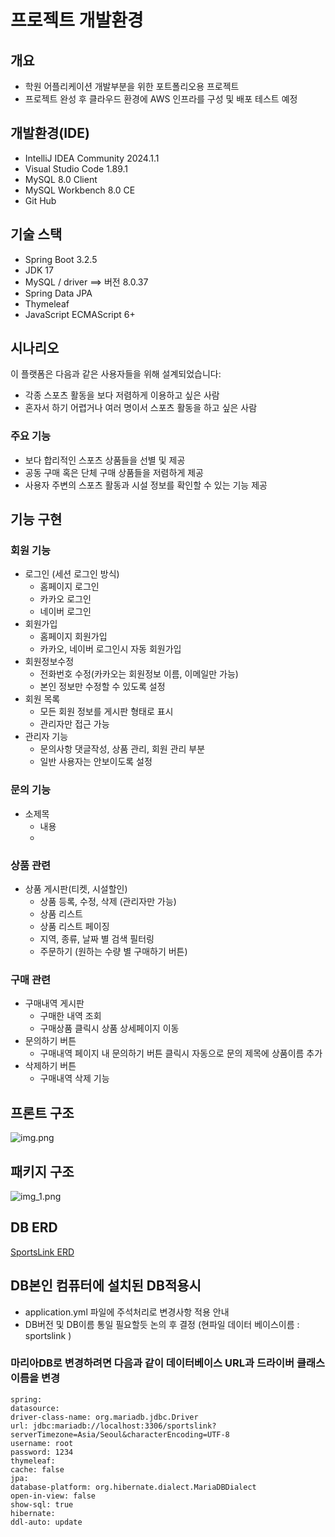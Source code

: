 # 프로젝트 개발환경

## 개요
- 학원 어플리케이션 개발부분을 위한 포트폴리오용 프로젝트
- 프로젝트 완성 후 클라우드 환경에 AWS 인프라를 구성 및 배포 테스트 예정

## 개발환경(IDE)
- IntelliJ IDEA Community 2024.1.1
- Visual Studio Code 1.89.1
- MySQL 8.0 Client
- MySQL Workbench 8.0 CE
- Git Hub

## 기술 스택
- Spring Boot 3.2.5
- JDK 17
- MySQL / driver ==> 버전 8.0.37
- Spring Data JPA
- Thymeleaf
- JavaScript ECMAScript 6+

## 시나리오
이 플랫폼은 다음과 같은 사용자들을 위해 설계되었습니다:
- 각종 스포츠 활동을 보다 저렴하게 이용하고 싶은 사람
- 혼자서 하기 어렵거나 여러 명이서 스포츠 활동을 하고 싶은 사람
### 주요 기능
- 보다 합리적인 스포츠 상품들을 선별 및 제공
- 공동 구매 혹은 단체 구매 상품들을 저렴하게 제공
- 사용자 주변의 스포츠 활동과 시설 정보를 확인할 수 있는 기능 제공

## 기능 구현
### 회원 기능
- 로그인 (세션 로그인 방식)
  - 홈페이지 로그인
  - 카카오 로그인
  - 네이버 로그인
- 회원가입
  - 홈페이지 회원가입
  - 카카오, 네이버 로그인시 자동 회원가입
- 회원정보수정
  - 전화번호 수정(카카오는 회원정보 이름, 이메일만 가능)
  - 본인 정보만 수정할 수 있도록 설정
- 회원 목록
  - 모든 회원 정보를 게시판 형태로 표시
  - 관리자만 접근 가능
- 관리자 기능
  - 문의사항 댓글작성, 상품 관리, 회원 관리 부분
  - 일반 사용자는 안보이도록 설정
    
### 문의 기능 
- 소제목
    - 내용
    - 
### 상품 관련
- 상품 게시판(티켓, 시설할인)
    - 상품 등록, 수정, 삭제 (관리자만 가능)
    - 상품 리스트
    - 상품 리스트 페이징
    - 지역, 종류, 날짜 별 검색 필터링
    - 주문하기 (원하는 수량 별 구매하기 버튼)
 
### 구매 관련
- 구매내역 게시판
    - 구매한 내역 조회
    - 구매상품 클릭시 상품 상세페이지 이동
- 문의하기 버튼
    - 구매내역 페이지 내 문의하기 버튼 클릭시 자동으로 문의 제목에 상품이름 추가
- 삭제하기 버튼
    - 구매내역 삭제 기능
      
## 프론트 구조
![img.png](img.png)

## 패키지 구조
![img_1.png](img_1.png)

## DB ERD
[SportsLink ERD](https://www.erdcloud.com/d/GJQ9izRgagonJiAQh)



  ## DB본인 컴퓨터에 설치된 DB적용시
- application.yml 파일에 주석처리로 변경사항 적용 안내
- DB버전 및 DB이름 통일 필요할듯 논의 후 결정 (현파일 데이터 베이스이름 : sportslink )

### 마리아DB로 변경하려면 다음과 같이 데이터베이스 URL과 드라이버 클래스 이름을 변경

```
spring:
datasource:
driver-class-name: org.mariadb.jdbc.Driver
url: jdbc:mariadb://localhost:3306/sportslink?serverTimezone=Asia/Seoul&characterEncoding=UTF-8
username: root
password: 1234
thymeleaf:
cache: false
jpa:
database-platform: org.hibernate.dialect.MariaDBDialect
open-in-view: false
show-sql: true
hibernate:
ddl-auto: update
```
